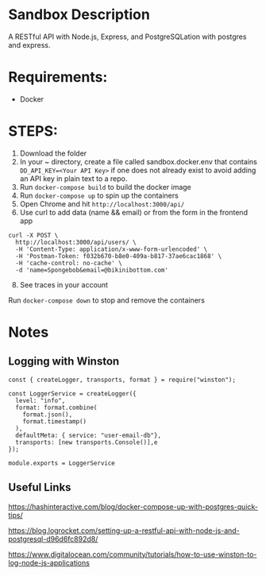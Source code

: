 # Sandbox Description
A RESTful API with Node.js, Express, and PostgreSQLation with postgres and express. 

# Requirements: 
- Docker

# STEPS:

1. Download the folder
2. In your ~ directory, create a file called sandbox.docker.env that contains `DD_API_KEY=<Your API Key>` if one does not already exist to avoid adding an API key in plain text to a repo. 
3. Run `docker-compose build` to build the docker image
4. Run `docker-compose up` to spin up the containers
5. Open Chrome and hit `http://localhost:3000/api/`
6. Use curl to add data (name && email) or from the form in the frontend app

```
curl -X POST \
  http://localhost:3000/api/users/ \
  -H 'Content-Type: application/x-www-form-urlencoded' \
  -H 'Postman-Token: f032b670-b8e0-409a-b817-37ae6cac1868' \
  -H 'cache-control: no-cache' \
  -d 'name=Spongebob&email=@bikinibottom.com'
 ```

8. See traces in your account

Run `docker-compose down` to stop and remove the containers

# Notes

## Logging with Winston 

```
const { createLogger, transports, format } = require("winston");

const LoggerService = createLogger({
  level: "info",
  format: format.combine(
    format.json(),
    format.timestamp()
  ),
  defaultMeta: { service: "user-email-db"},
  transports: [new transports.Console()],e
});

module.exports = LoggerService
```

## Useful Links
https://hashinteractive.com/blog/docker-compose-up-with-postgres-quick-tips/

https://blog.logrocket.com/setting-up-a-restful-api-with-node-js-and-postgresql-d96d6fc892d8/

https://www.digitalocean.com/community/tutorials/how-to-use-winston-to-log-node-js-applications

